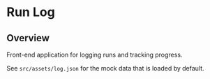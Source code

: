 # Run Log

## Overview
Front-end application for logging runs and tracking progress.

See `src/assets/log.json` for the mock data that is loaded by default.
